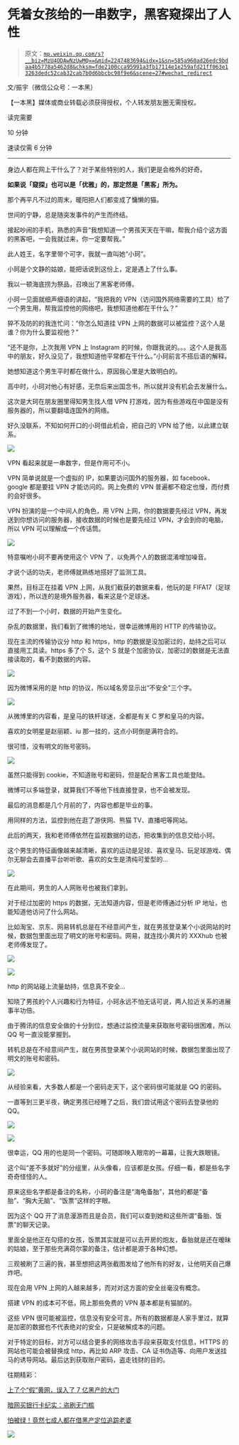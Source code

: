 # 凭着女孩给的一串数字，黑客窥探出了人性

> 原文：[`mp.weixin.qq.com/s?__biz=MzU4ODAwNzUwMQ==&mid=2247483694&idx=1&sn=585a960ad26edc9bdaa4b5778a5462d8&chksm=fde2100cca95991a3fb17114e1e259afd21ff063e13263dedc52cab32cab7b0d6bbcbc98f9e6&scene=27#wechat_redirect`](http://mp.weixin.qq.com/s?__biz=MzU4ODAwNzUwMQ==&mid=2247483694&idx=1&sn=585a960ad26edc9bdaa4b5778a5462d8&chksm=fde2100cca95991a3fb17114e1e259afd21ff063e13263dedc52cab32cab7b0d6bbcbc98f9e6&scene=27#wechat_redirect)

文/振宇（微信公众号：一本黑）

【一本黑】媒体或商业转载必须获得授权，个人转发朋友圈无需授权。

读完需要

10 分钟

速读仅需 6 分钟

* * *

身边人都在网上干什么了？对于某些特别的人，我们更是会格外的好奇。 

**如果说「窥探」也可以是「优雅」的，那定然是「黑客」所为。**

那个再平凡不过的周末，暖阳把人们都变成了慵懒的猫。

世间的宁静，总是随突发事件的产生而终结。

接起吵闹的手机，熟悉的声音“我想知道一个男孩天天在干嘛，帮我介绍个这方面的黑客吧，一会我就过来，你一定要帮我。”

此人姓王，名字里带个可字，我就一直叫她“小珂”。

小珂是个文静的姑娘，能把话说到这份上，定是遇上了什么事。

我以一顿海底捞为祭品，召唤出了黑客老师傅。

小珂一见面就细声细语的讲起，“我把我的 VPN（访问国外网络需要的工具）给了一个男生用，帮我监控他的网络吧，我想知道他都在干什么？”

猝不及防的的我连忙问：“你怎么知道挂 VPN 上网的数据可以被监控？这个人是谁？你为什么要监视他？”

“还不是你，上次我用 VPN 上 Instagram 的时候，你跟我说的。。。这个人是我高中的朋友，好久没见了，我想知道他平常都在干什么。”小珂前言不搭后语的解释。

她想知道这个男生平时都在做什么，原因我心里是大致明白的。

<inherit>高中时，小珂对他心有好感，无奈后来出国念书，所以就并没有机会去发展什么。</inherit>

这次是大珂在朋友圈里得知男生找人借 VPN 打游戏，因为有些游戏在中国是没有服务器的，所以要翻墙连国外的网络。

好久没联系，不知如何开口的小珂借此机会，把自己的 VPN 给了他，以此建立联系。

<inherit>![](img/23e7310788e3dd1995bd6165075991ab.jpg)</inherit>

VPN 看起来就是一串数字，但是作用可不小。

VPN 简单说就是一个虚拟的 IP，如果要访问国外的服务器，如 facebook、google 都是要挂 VPN 才能访问的。网上免费的 VPN 普遍都不稳定也慢，而付费的会好很多。

VPN 扮演的是一个中间人的角色，用 VPN 上网，你的数据要先经过 VPN，再发送到你想访问的服务器，接收数据的时候也是要先经过 VPN，才会到你的电脑，所以 VPN 可以理解成一个传话筒。

<inherit>![](img/94a774f19b0142889e2715c460ba96bd.jpg)</inherit> 

<inherit>特意嘱咐小珂不要再使用这个 VPN 了，以免两个人的数据混淆增加噪音。</inherit>

才说个话的功夫，老师傅就熟练地搭好了监测工具。

果然，目标正在挂着 VPN 上网，从我们截获的数据来看，他玩的是 FIFA17（足球游戏），所以连的是境外服务器，看来这是个足球迷。

过了不到一个小时，数据的开始产生变化。

杂乱的数据里，我们看到了微博的地址，很幸运微博用的 HTTP 的传输协议。

现在主流的传输协议分 http 和 https，http 的数据是没加密过的，劫持之后可以直接用工具读。https 多了个 S，这个 S 就是个加密协议，加密过的数据是无法直接读取的，看不到数据的内容。

<inherit>![](img/670cf6e3f57b1b206bbcdfd48de9e499.jpg)</inherit>

因为微博采用的是 http 的协议，所以域名旁显示出“不安全”三个字。

<inherit>![](img/eb9c302f38d865c5148f19fdf5144966.jpg)</inherit>

<inherit>从微博里的内容看，是皇马的铁杆球迷，全都是有关 C 罗和皇马的内容。</inherit>

喜欢的女明星是赵丽颖、iu 那一挂的，这点小珂倒是满符合的。

很可惜，没有明文的账号密码。

<inherit>![](img/a6c4d1bf64c02f31188b05f94d1d1c60.jpg)</inherit> 

虽然只能得到 cookie，不知道账号和密码，但是配合黑客工具也能登陆。

微博可以多端登录，就算我们不等他下线直接登录，也不会被发现。

最后的消息都是几个月前的了，内容也都是毕业的事。

用同样的方法，监控到他在逛了游侠网、熊猫 TV、直播吧等网站。

此后的两天，我和老师傅依然在监视数据的动态，把收集到的信息交给小珂。

这个男生的特征画像越来越清晰，喜欢的运动是足球、喜欢皇马、玩足球游戏、偶尔无聊会去直播平台听听歌、喜欢的女生是清纯可爱型的...

<inherit>![](img/6152a13cfe3d72197df64a5a51c4ed5f.jpg)</inherit>

在此期间，男生的人人网账号也被我们拿到。

对于经过加密的 https 的数据，无法知道内容，但是老师傅通过分析 IP 地址，也能知道他访问了什么网站。

比如淘宝、京东、网易转机总是在不经意间产生，就在男孩登录某个小说网站的时候，数据包里面出现了明文的账号和密码。网易，就连找小黄片的 XXXhub 也被老师傅发现了。

<inherit>![](img/960031bc47744b646192e573df1f7180.jpg)</inherit> 

<inherit>![](img/499a54e8c049118e40d1480fcaa231a0.jpg)</inherit> 

http 的网站碰上流量劫持，信息真不安全...

知晓了男孩的个人兴趣和行为特征，小珂永远不怕无话可说，两人拉近关系的进展事半功倍。

由于腾讯的信息安全做的十分到位，想通过监控流量来获取账号密码很困难，所以 QQ 号一直没能掌握到。

转机总是在不经意间产生，就在男孩登录某个小说网站的时候，数据包里面出现了明文的账号和密码。

<inherit>![](img/960031bc47744b646192e573df1f7180.jpg)</inherit> 

从经验来看，大多数人都是一个密码走天下，这个密码很可能就是 QQ 的密码。

一直等到三更半夜，确定男孩已经睡了之后，我们尝试用这个密码去登录他的 QQ。

<inherit>![](img/bb3fbec01357636857d4b1e5a7dae138.jpg)</inherit> 

<inherit>![](img/1ba1ffdb20d44626e697be7d5148b843.jpg)</inherit>

很幸运，QQ 用的也是同一个密码。可随即映入眼帘的一幕幕，让我大跌眼镜。

这个叫“差不多就好”的分组里，从头像看，应该都是女孩。仔细一看，都是些名字奇奇怪怪的人。

原来这些名字都是备注的名称，小珂的备注是“海龟备胎”，其他的都是“备胎”、“胸大无脑”、“饭票”这样的字眼。

因为这个 QQ 开了消息漫游而且是会员，我们可以查到她和这些所谓“备胎、饭票”的聊天记录。

里面全是他正在勾搭的女孩，饭票其实就是可以去开房的炮友，备胎就是还在暧昧的姑娘，至于那些充满荷尔蒙的备注，估计都是源于各种幻想。

三观被刷了三遍的我，甚至想把这两张截图发给了他所有的好友，让他明天自己爆炸吧。

现在会用 VPN 上网的人越来越多，而对对这方面的安全丝毫没有概念。

搭建 VPN 的成本可不低，网上那些免费的 VPN 基本都是有猫腻的。

<inherit>这些 VPN 很可能被监控，信息没有安全可言。所有的数据都是人家手里过，就算是加密的数据也不代表绝对的安全，只是破解成本的问题。</inherit>

对于特定的目标，对方可以结合更多的网络攻击手段来获取支付信息，HTTPS 的网站也可能会被替换成 http，再比如 ARP 攻击、CA 证书伪造等、向用户发送挂马的诱导网站。最后达到获取账户密码，盗走钱财的目的。

往期精彩：

[上了个“假”黄网，误入了 7 亿黑产的大门](http://mp.weixin.qq.com/s?__biz=MzU4ODAwNzUwMQ==&mid=2247483670&idx=1&sn=35e2e3e0143a5284c1ec6b99da51ff97&chksm=fde21034ca9599226daf9381846118a0438a38b0ad429581d703325842dd664cc425c4bf1b04&scene=21#wechat_redirect)

[暗网买银行卡纪实：盗刷无门槛](http://mp.weixin.qq.com/s?__biz=MzU4ODAwNzUwMQ==&mid=2247483654&idx=1&sn=f32981996c83125a4669f4d192c70a2e&chksm=fde21024ca95993211eaad0ec12520ba6686dbef95504cdc561116f1c07153fa65bb03c64ee1&scene=21#wechat_redirect)

[怕被绿！竟然七成人都在借黑产定位追踪老婆](http://mp.weixin.qq.com/s?__biz=MzU4ODAwNzUwMQ==&mid=2247483687&idx=1&sn=ca0fbd875e4248f0e1bd8b9b78e571e4&chksm=fde21005ca959913e7dbcee1523c33747335e06650e256e0dd3f6097f5bd76d6ba35e35f5785&scene=21#wechat_redirect)

![](img/56863e488515c4582dc06db333a96019.jpg)